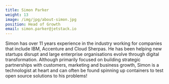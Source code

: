 ```yaml
---
title: Simon Parker
weight: 13
image: /img/jpg/about-simon.jpg
position: Head of Growth
email: simon.parker@jetstack.io
---
```


Simon has over 11 years experience in the industry working for companies that include IBM, Accenture and Cloud Sherpas. He has been helping new startups disrupt and large enterprise organisations evolve through digital transformation. Although primarily focused on building strategic partnerships with customers, marketing and business growth, Simon is a technologist at heart and can often be found spinning up containers to test open source solutions to his problems!